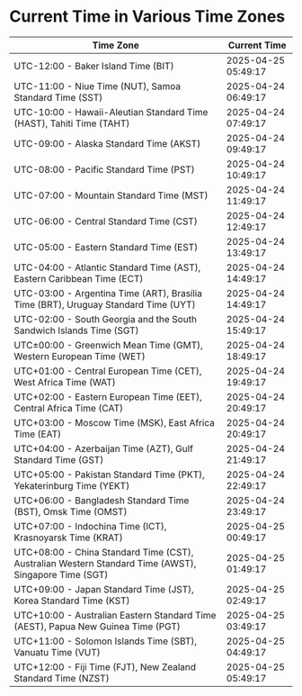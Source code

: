 # Current Time in Various Time Zones

| Time Zone | Current Time |
|-----------|--------------|
| UTC-12:00 - Baker Island Time (BIT) | 2025-04-25 05:49:17 |
| UTC-11:00 - Niue Time (NUT), Samoa Standard Time (SST) | 2025-04-24 06:49:17 |
| UTC-10:00 - Hawaii-Aleutian Standard Time (HAST), Tahiti Time (TAHT) | 2025-04-24 07:49:17 |
| UTC-09:00 - Alaska Standard Time (AKST) | 2025-04-24 09:49:17 |
| UTC-08:00 - Pacific Standard Time (PST) | 2025-04-24 10:49:17 |
| UTC-07:00 - Mountain Standard Time (MST) | 2025-04-24 11:49:17 |
| UTC-06:00 - Central Standard Time (CST) | 2025-04-24 12:49:17 |
| UTC-05:00 - Eastern Standard Time (EST) | 2025-04-24 13:49:17 |
| UTC-04:00 - Atlantic Standard Time (AST), Eastern Caribbean Time (ECT) | 2025-04-24 14:49:17 |
| UTC-03:00 - Argentina Time (ART), Brasília Time (BRT), Uruguay Standard Time (UYT) | 2025-04-24 14:49:17 |
| UTC-02:00 - South Georgia and the South Sandwich Islands Time (SGT) | 2025-04-24 15:49:17 |
| UTC±00:00 - Greenwich Mean Time (GMT), Western European Time (WET) | 2025-04-24 18:49:17 |
| UTC+01:00 - Central European Time (CET), West Africa Time (WAT) | 2025-04-24 19:49:17 |
| UTC+02:00 - Eastern European Time (EET), Central Africa Time (CAT) | 2025-04-24 20:49:17 |
| UTC+03:00 - Moscow Time (MSK), East Africa Time (EAT) | 2025-04-24 20:49:17 |
| UTC+04:00 - Azerbaijan Time (AZT), Gulf Standard Time (GST) | 2025-04-24 21:49:17 |
| UTC+05:00 - Pakistan Standard Time (PKT), Yekaterinburg Time (YEKT) | 2025-04-24 22:49:17 |
| UTC+06:00 - Bangladesh Standard Time (BST), Omsk Time (OMST) | 2025-04-24 23:49:17 |
| UTC+07:00 - Indochina Time (ICT), Krasnoyarsk Time (KRAT) | 2025-04-25 00:49:17 |
| UTC+08:00 - China Standard Time (CST), Australian Western Standard Time (AWST), Singapore Time (SGT) | 2025-04-25 01:49:17 |
| UTC+09:00 - Japan Standard Time (JST), Korea Standard Time (KST) | 2025-04-25 02:49:17 |
| UTC+10:00 - Australian Eastern Standard Time (AEST), Papua New Guinea Time (PGT) | 2025-04-25 03:49:17 |
| UTC+11:00 - Solomon Islands Time (SBT), Vanuatu Time (VUT) | 2025-04-25 04:49:17 |
| UTC+12:00 - Fiji Time (FJT), New Zealand Standard Time (NZST) | 2025-04-25 05:49:17 |
